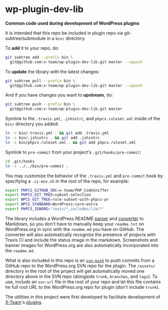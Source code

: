 wp-plugin-dev-lib
=================

**Common code used during development of WordPress plugins**

It is intended that this repo be included in plugin repo via git-subtree/submodule in a `bin/` directory.

To **add** it to your repo, do:

```bash
git subtree add --prefix bin \
  git@github.com:x-team/wp-plugin-dev-lib.git master --squash
```

To **update** the library with the latest changes:

```bash
git subtree pull --prefix bin \
  git@github.com:x-team/wp-plugin-dev-lib.git master --squash
```

And if you have changes you want to **upstream**, do:

```bash
git subtree push --prefix bin \
  git@github.com:x-team/wp-plugin-dev-lib.git master
```

Symlink to the `.travis.yml`, `.jshintrc`, and `phpcs.ruleset.xml` inside of the `bin/` directory you added:

```bash
ln -s bin/.travis.yml . && git add .travis.yml
ln -s bin/.jshintrc . && git add .jshintrc
ln -s bin/phpcs.ruleset.xml . && git add phpcs.ruleset.xml
```

Symlink to `pre-commit` from your project's `.git/hooks/pre-commit`:

```bash
cd .git/hooks
ln -s ../../bin/pre-commit .
```

You may customize the behavior of the `.travis.yml` and `pre-commit` hook by
specifying a `.ci-env.sh` in the root of the repo, for example:

```bash
export PHPCS_GITHUB_SRC=x-team/PHP_CodeSniffer
export PHPCS_GIT_TREE=subset-selection
export WPCS_GIT_TREE=rule-subset-with-phpcs-pr
export WPCS_STANDARD=WordPress:core-extra
export PHPCS_IGNORE='tests/*,includes/lib/*'
```

The library includes a WordPress README [parser](class-wordpress-readme-parser.php) and [converter](generate-markdown-readme) to Markdown,
so you don't have to manually keep your `readme.txt` on WordPress.org in sync with the `readme.md` you have on GitHub. The
converter will also automatically recognize the presence of projects with Travis CI and include the status image
in the markdown. Screenshots and banner images for WordPress.org are also automatically incorporated into the `readme.md`.

What is also included in this repo is an [`svn-push`](svn-push) to push commits from a GitHub repo to the WordPress.org SVN repo for the plugin.
The `/assets/` directory in the root of the project will get automatically moved one directory above in the SVN repo (alongside
`trunk`, `branches`, and `tags`). To use, include an `svn-url` file in the root of your repo and let this file contains he full root URL
to the WordPress.org repo for plugin (don't include `trunk`).

The utilities in this project were first developed to facilitate development of [X-Team](http://x-team.com/wordpress/)'s [plugins](http://profiles.wordpress.org/x-team/).
